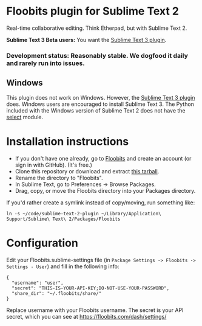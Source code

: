 # Floobits plugin for Sublime Text 2

Real-time collaborative editing. Think Etherpad, but with Sublime Text 2.

**Sublime Text 3 Beta users:** You want the [Sublime Text 3 plugin](https://github.com/Floobits/sublime-text-3-plugin/).

### Development status: Reasonably stable. We dogfood it daily and rarely run into issues.

## Windows
This plugin does not work on Windows. However, the [Sublime Text 3 plugin](https://github.com/Floobits/sublime-text-3-plugin/) does. Windows users are encouraged to install Sublime Text 3. The Python included with the Windows version of Sublime Text 2 does not have the [select](http://docs.python.org/2/library/select.html) module.

# Installation instructions

* If you don't have one already, go to [Floobits](https://floobits.com/) and create an account (or sign in with GitHub). (It's free.)
* Clone this repository or download and extract [this tarball](https://github.com/Floobits/sublime-text-2-plugin/archive/master.zip).
* Rename the directory to "Floobits".
* In Sublime Text, go to Preferences -> Browse Packages.
* Drag, copy, or move the Floobits directory into your Packages directory.

If you'd rather create a symlink instead of copy/moving, run something like:

    ln -s ~/code/sublime-text-2-plugin ~/Library/Application\ Support/Sublime\ Text\ 2/Packages/Floobits

# Configuration

Edit your Floobits.sublime-settings file (in `Package Settings -> Floobits -> Settings - User`) and fill in the following info:

    {
      "username": "user",
      "secret": "THIS-IS-YOUR-API-KEY;DO-NOT-USE-YOUR-PASSWORD",
      "share_dir": "~/.floobits/share/"
    }

Replace username with your Floobits username. The secret is your API secret, which you can see at https://floobits.com/dash/settings/
